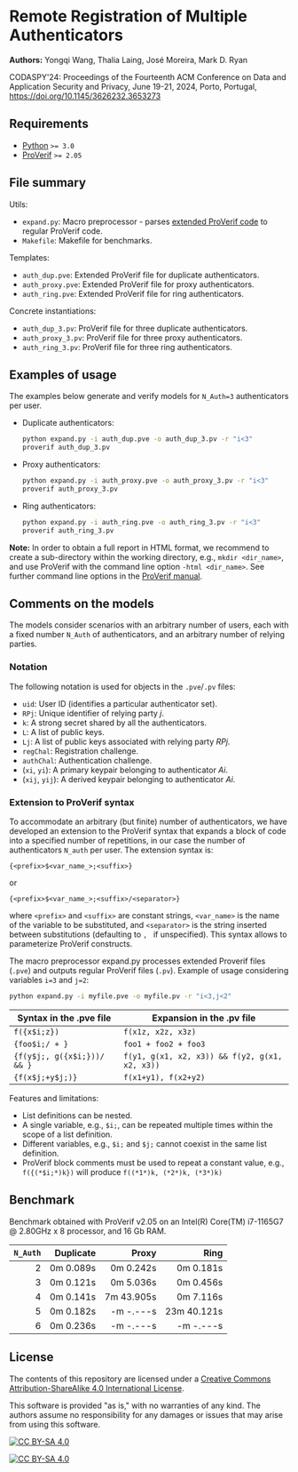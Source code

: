 # Remote Registration of Multiple Authenticators

**Authors:** Yongqi Wang, Thalia Laing, José Moreira, Mark D. Ryan

CODASPY'24: Proceedings of the Fourteenth ACM Conference on Data and Application Security and Privacy, June 19-21, 2024, Porto, Portugal, https://doi.org/10.1145/3626232.3653273

## Requirements

- [Python](https://www.python.org/downloads/) `>= 3.0`
- [ProVerif](https://bblanche.gitlabpages.inria.fr/proverif/) `>= 2.05`

## File summary

Utils:

- `expand.py`: Macro preprocessor - parses [extended ProVerif code](#extension-to-proverif-syntax) to regular ProVerif code.
- `Makefile`: Makefile for benchmarks.

Templates:

- `auth_dup.pve`: Extended ProVerif file for duplicate authenticators.
- `auth_proxy.pve`: Extended ProVerif file for proxy authenticators.
- `auth_ring.pve`: Extended ProVerif file for ring authenticators.

Concrete instantiations:

- `auth_dup_3.pv`: ProVerif file for three duplicate authenticators.
- `auth_proxy_3.pv`: ProVerif file for three proxy authenticators.
- `auth_ring_3.pv`: ProVerif file for three ring authenticators.

## Examples of usage

The examples below generate and verify models for `N_Auth=3` authenticators per user.

- Duplicate authenticators:

  ```bash
  python expand.py -i auth_dup.pve -o auth_dup_3.pv -r "i<3"
  proverif auth_dup_3.pv
  ```

- Proxy authenticators:

  ```bash
  python expand.py -i auth_proxy.pve -o auth_proxy_3.pv -r "i<3"
  proverif auth_proxy_3.pv
  ```

- Ring authenticators:

  ```bash
  python expand.py -i auth_ring.pve -o auth_ring_3.pv -r "i<3"
  proverif auth_ring_3.pv
  ```

**Note:** In order to obtain a full report in HTML format, we recommend to create a sub-directory within the working directory, e.g., `mkdir <dir_name>`, and use ProVerif with the command line option `-html <dir_name>`. See further command line options in the [ProVerif manual](https://bblanche.gitlabpages.inria.fr/proverif/manual.pdf).

## Comments on the models

The models consider scenarios with an arbitrary number of users, each with a fixed number `N_Auth` of authenticators, and an arbitrary number of relying parties.

### Notation

The following notation is used for objects in the `.pve`/`.pv` files:

- `uid`:  User ID (identifies a particular authenticator set).
- `RPj`:  Unique identifier of relying party *j*.
- `k`:    A strong secret shared by all the authenticators.
- `L`:    A list of public keys.
- `Lj`:   A list of public keys associated with relying party *RPj*.
- `regChal`: Registration challenge.
- `authChal`: Authentication challenge.
- (`xi`, `yi`):   A primary keypair belonging to authenticator *Ai*.
- (`xij`, `yij`):   A derived keypair belonging to authenticator *Ai*.

### Extension to ProVerif syntax

To accommodate an arbitrary (but finite) number of authenticators, we have developed an extension to the ProVerif syntax that expands a block of code into a specified number of repetitions, in our case the number of authenticators `N_auth` per user. The extension syntax is:

``` text
{<prefix>$<var_name_>;<suffix>}
```

or

``` text
{<prefix>$<var_name_>;<suffix>/<separator>}
```

where `<prefix>` and `<suffix>` are constant strings, `<var_name>` is the name of the variable to be substituted, and `<separator>` is the string inserted between substitutions (defaulting to `, ` if unspecified). This syntax allows to parameterize ProVerif constructs.

The macro preprocessor expand.py processes extended Proverif files (`.pve`) and outputs regular ProVerif files (`.pv`). Example of usage considering variables `i=3` and `j=2`:

``` bash
python expand.py -i myfile.pve -o myfile.pv -r "i<3,j<2"
```

| Syntax in the .pve file     | Expansion in the .pv file                      |
| --------------------------- | ---------------------------------------------- |
| `f({x$i;z})`                | `f(x1z, x2z, x3z)`                             |
| `{foo$i;/ + }`              | `foo1 + foo2 + foo3`                           |
| `{f(y$j;, g({x$i;}))/ && }` | `f(y1, g(x1, x2, x3)) && f(y2, g(x1, x2, x3))` |
| `{f(x$j;+y$j;)}`            | `f(x1+y1), f(x2+y2)`                           |

Features and limitations:

- List definitions can be nested.
- A single variable, e.g., `$i;`, can be repeated multiple times within the scope of a list definition.
- Different variables, e.g., `$i;` and `$j;` cannot coexist in the same list definition.
- ProVerif block comments must be used to repeat a constant value, e.g., `f({(*$i;*)k})` will produce `f((*1*)k, (*2*)k, (*3*)k)`

## Benchmark

Benchmark obtained with ProVerif v2.05 on an Intel(R) Core(TM) i7-1165G7 @ 2.80GHz x 8 processor, and 16 Gb RAM.

| **`N_Auth`**     |   **Duplicate** |     **Proxy** |    **Ring** |
|--------------:|----------------:|--------------:|------------:|
|             2 |      0m  0.089s |    0m  0.242s |  0m  0.181s |
|             3 |      0m  0.121s |    0m  5.036s |  0m  0.456s |
|             4 |      0m  0.141s |    7m 43.905s |  0m  7.116s |
|             5 |      0m  0.182s |    -m  -.---s | 23m 40.121s |
|             6 |      0m  0.236s |    -m  -.---s |  -m  -.---s |

## License


The contents of this repository are licensed under a [Creative Commons Attribution-ShareAlike 4.0 International License][cc-by-sa].

This software is provided "as is," with no warranties of any kind. The authors assume no responsibility for any damages or issues that may arise from using this software.

[![CC BY-SA 4.0][cc-by-sa-shield]][cc-by-sa]

[![CC BY-SA 4.0][cc-by-sa-image]][cc-by-sa]

[cc-by-sa]: http://creativecommons.org/licenses/by-sa/4.0/
[cc-by-sa-image]: https://licensebuttons.net/l/by-sa/4.0/88x31.png
[cc-by-sa-shield]: https://img.shields.io/badge/License-CC%20BY--SA%204.0-lightgrey.svg